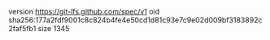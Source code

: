 version https://git-lfs.github.com/spec/v1
oid sha256:177a2fdf9001c8c824b4fe4e50cd1d81c93e7c9e02d009bf3183892c2faf5fb1
size 1345
